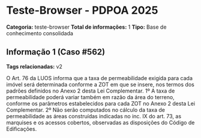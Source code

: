 # Teste-Browser - PDPOA 2025

**Categoria:** teste-browser
**Total de informações:** 1
**Tipo:** Base de conhecimento consolidada

## Informação 1 (Caso #562)

**Tags relacionadas:** v2

O Art. 76 da LUOS informa que a taxa de permeabilidade exigida para cada imóvel será determinada conforme a ZOT em que se insere, nos termos dos padrões definidos no Anexo 2 desta Lei Complementar. 1º A taxa de permeabilidade poderá variar também em razão da área do terreno, conforme os parâmetros estabelecidos para cada ZOT no Anexo 2 desta Lei Complementar. 2º Não serão computados no cálculo da taxa de permeabilidade as áreas construídas indicadas no inc. IX do art. 73, as marquises e os acessos cobertos, observadas as disposições do Código de Edificações.
